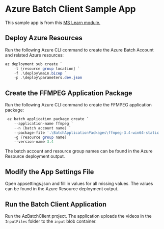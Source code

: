 # Azure Batch Client Sample App

This sample app is from this [MS Learn module.](https://docs.microsoft.com/en-us/learn/modules/create-an-app-to-run-parallel-compute-jobs-in-azure-batch/5-exercise-access-your-batch-account-using-the-dotnet-client-library)

## Deploy Azure Resources

Run the following Azure CLI command to create the Azure Batch Account and related Azure resources:

```powershell
az deployment sub create `
    -l {resource group location} `
    -f .\deploy\main.bicep `
    -p .\deploy\parameters.dev.json
```

## Create the FFMPEG Application Package

Run the following Azure CLI command to create the FFMPEG application package:

```powershell
 az batch application package create `
    --application-name ffmpeg `
    --n {batch account name} `
    --package-file '.\BatchApplicationPackages\ffmpeg-3.4-win64-static (1).zip' `
    -g {resource group name} `
    --version-name 3.4
```

The batch account and resource group names can be found in the Azure Resource deployment output.

## Modify the App Settings File

Open appsettings.json and fill in values for all missing values. The values can be found in the Azure Resource deployment output.

## Run the Batch Client Application

Run the AzBatchClient project. The application uploads the videos in the `InputFiles` folder to the `input` blob container.
